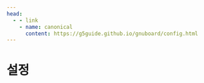 ```yaml
---
head:
  - - link
    - name: canonical
      content: https://g5guide.github.io/gnuboard/config.html
---
```

# 설정

